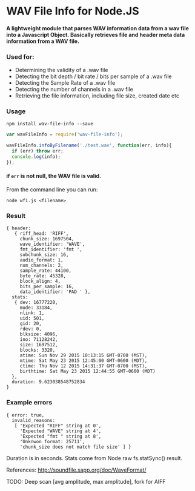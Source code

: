 # WAV File Info for Node.JS
#### A lightweight module that parses WAV information data from a wav file into a Javascript Object. Basically retrieves file and header meta data information from a WAV file.  

### Used for:
- Determining the validity of a .wav file
- Detecting the bit depth / bit rate / bits per sample of a .wav file
- Detecting the Sample Rate of a .wav file
- Detecting the number of channels in a .wav file
- Retrieving the file information, including file size, created date etc


### Usage

```
npm install wav-file-info --save
```

```javascript
var wavFileInfo = require('wav-file-info');

wavFileInfo.infoByFilename('./test.wav', function(err, info){
  if (err) throw err;
  console.log(info);
});
```
#### if `err` is not null, the WAV file is valid.

From the command line you can run:

```
node wfi.js <filename>
```




### Result

```
{ header:
   { riff_head: 'RIFF',
     chunk_size: 1697504,
     wave_identifier: 'WAVE',
     fmt_identifier: 'fmt ',
     subchunk_size: 16,
     audio_format: 1,
     num_channels: 2,
     sample_rate: 44100,
     byte_rate: 45328,
     block_align: 4,
     bits_per_sample: 16,
     data_identifier: 'PAD ' },
  stats:
   { dev: 16777220,
     mode: 33184,
     nlink: 1,
     uid: 501,
     gid: 20,
     rdev: 0,
     blksize: 4096,
     ino: 71128242,
     size: 1697512,
     blocks: 3320,
     atime: Sun Nov 29 2015 10:13:15 GMT-0700 (MST),
     mtime: Sat May 23 2015 12:45:00 GMT-0600 (MDT),
     ctime: Thu Nov 12 2015 14:31:37 GMT-0700 (MST),
     birthtime: Sat May 23 2015 12:44:55 GMT-0600 (MDT)
  },
  duration: 9.623038548752834
}
```

### Example errors

```
{ error: true,
  invalid_reasons:
   [ 'Expected "RIFF" string at 0',
     'Expected "WAVE" string at 4',
     'Expected "fmt " string at 8',
     'Unknwon format: 25711',
     'chunk_size does not match file size' ] }
```

Duration is in seconds.  Stats come from Node raw fs.statSync() result.

References:
 http://soundfile.sapp.org/doc/WaveFormat/

 TODO: Deep scan [avg amplitude, max amplitude], fork for AIFF
